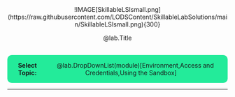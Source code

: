 <style>
.box {
  display: Inline-block;  
  text-align: center;
  padding: 15px;
  background-color: #23EB9A;
  border-radius: 10px;
  align-items: Center;
  display: flex;
  justify-content: center;
  }

</style>

<center>
!IMAGE[SkillableLSIsmall.png](https://raw.githubusercontent.com/LODSContent/SkillableLabSolutions/main/SkillableLSIsmall.png){300}

@lab.Title

</center>
<br>

<div class=box>
<b>Select Topic:</b>&nbsp;&nbsp;&nbsp;&nbsp; @lab.DropDownList(module)[Environment,Access and Credentials,Using the Sandbox]
</div>

---
